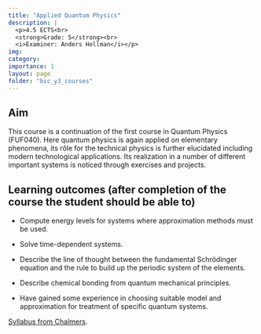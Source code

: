 ```yaml
---
title: "Applied Quantum Physics"
description: |
  <p>4.5 ECTS<br>
  <strong>Grade: 5</strong><br>
  <i>Examiner: Anders Hellman</i></p>
img:
category:
importance: 1
layout: page
folder: "bsc_y3_courses"
---
```


## Aim

This course is a continuation of the first course in Quantum Physics (FUF040). Here quantum physics is again applied on elementary phenomena, its rôle for the technical physics is further elucidated including modern technological applications. Its realization in a number of different important systems is noticed through exercises and projects.

## Learning outcomes (after completion of the course the student should be able to)

- Compute energy levels for systems where approximation methods must be used.

- Solve time-dependent systems.

- Describe the line of thought between the fundamental Schrödinger equation and the rule to build up the periodic system of the elements.

- Describe chemical bonding from quantum mechanical principles.

- Have gained some experience in choosing suitable model and approximation for treatment of specific quantum systems.

[Syllabus from Chalmers](https://www.chalmers.se/en/education/your-studies/find-course-and-programme-syllabi/course-syllabus/TIF101/?acYear=2022%2F2023).
